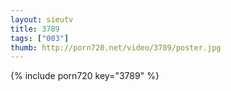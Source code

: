 ```yaml
--- 
layout: sieutv
title: 3789
tags: ["003"]
thumb: http://porn720.net/video/3789/poster.jpg
---
```

{% include porn720 key="3789" %} 
